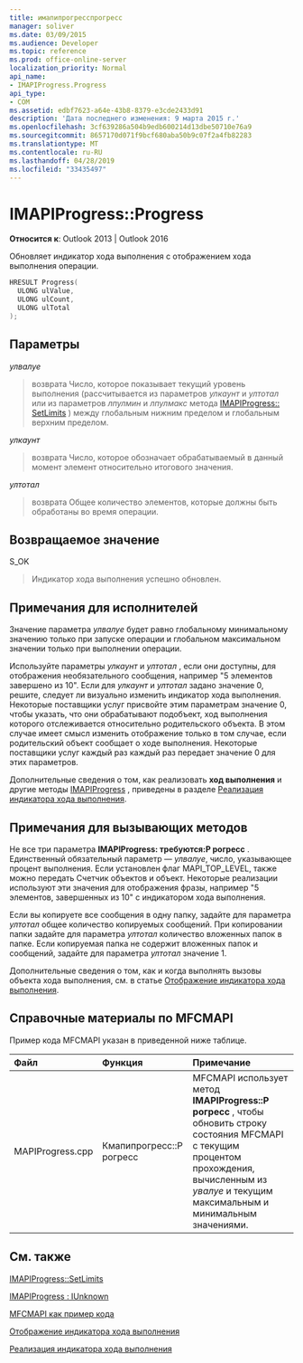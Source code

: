 ```yaml
---
title: имапипрогресспрогресс
manager: soliver
ms.date: 03/09/2015
ms.audience: Developer
ms.topic: reference
ms.prod: office-online-server
localization_priority: Normal
api_name:
- IMAPIProgress.Progress
api_type:
- COM
ms.assetid: edbf7623-a64e-43b8-8379-e3cde2433d91
description: 'Дата последнего изменения: 9 марта 2015 г.'
ms.openlocfilehash: 3cf639286a504b9edb600214d13dbe50710e76a9
ms.sourcegitcommit: 8657170d071f9bcf680aba50b9c07f2a4fb82283
ms.translationtype: MT
ms.contentlocale: ru-RU
ms.lasthandoff: 04/28/2019
ms.locfileid: "33435497"
---
```

# <a name="imapiprogressprogress"></a>IMAPIProgress::Progress

  
  
**Относится к**: Outlook 2013 | Outlook 2016 
  
Обновляет индикатор хода выполнения с отображением хода выполнения операции. 
  
```cpp
HRESULT Progress(
  ULONG ulValue,
  ULONG ulCount,
  ULONG ulTotal
);
```

## <a name="parameters"></a>Параметры

 _улвалуе_
  
> возврата Число, которое показывает текущий уровень выполнения (рассчитывается из параметров _улкаунт_ и _ултотал_ или из параметров _лпулмин_ и _лпулмакс_ метода [IMAPIProgress:: SetLimits](imapiprogress-setlimits.md) ) между глобальным нижним пределом и глобальным верхним пределом. 
    
 _улкаунт_
  
> возврата Число, которое обозначает обрабатываемый в данный момент элемент относительно итогового значения.
    
 _ултотал_
  
> возврата Общее количество элементов, которые должны быть обработаны во время операции.
    
## <a name="return-value"></a>Возвращаемое значение

S_OK 
  
> Индикатор хода выполнения успешно обновлен.
    
## <a name="notes-to-implementers"></a>Примечания для исполнителей

Значение параметра _улвалуе_ будет равно глобальному минимальному значению только при запуске операции и глобальном максимальном значении только при выполнении операции. 
  
Используйте параметры _улкаунт_ и _ултотал_ , если они доступны, для отображения необязательного сообщения, например "5 элементов завершено из 10". Если для _улкаунт_ и _ултотал_ задано значение 0, решите, следует ли визуально изменить индикатор хода выполнения. Некоторые поставщики услуг присвойте этим параметрам значение 0, чтобы указать, что они обрабатывают подобъект, ход выполнения которого отслеживается относительно родительского объекта. В этом случае имеет смысл изменить отображение только в том случае, если родительский объект сообщает о ходе выполнения. Некоторые поставщики услуг каждый раз каждый раз передает значение 0 для этих параметров. 
  
Дополнительные сведения о том, как реализовать **ход выполнения** и другие методы [IMAPIProgress](imapiprogressiunknown.md) , приведены в разделе [Реализация индикатора хода выполнения](implementing-a-progress-indicator.md).
  
## <a name="notes-to-callers"></a>Примечания для вызывающих методов

Не все три параметра **IMAPIProgress: требуются:P рогресс** . Единственный обязательный параметр — _улвалуе_, число, указывающее процент выполнения. Если установлен флаг MAPI_TOP_LEVEL, также можно передать Счетчик объектов и объект. Некоторые реализации используют эти значения для отображения фразы, например "5 элементов, завершенных из 10" с индикатором хода выполнения. 
  
Если вы копируете все сообщения в одну папку, задайте для параметра _ултотал_ общее количество копируемых сообщений. При копировании папки задайте для параметра _ултотал_ количество вложенных папок в папке. Если копируемая папка не содержит вложенных папок и сообщений, задайте для параметра _ултотал_ значение 1. 
  
Дополнительные сведения о том, как и когда выполнять вызовы объекта хода выполнения, см. в статье [Отображение индикатора хода выполнения](how-to-display-a-progress-indicator.md).
  
## <a name="mfcmapi-reference"></a>Справочные материалы по MFCMAPI

Пример кода MFCMAPI указан в приведенной ниже таблице.
  
|**Файл**|**Функция**|**Примечание**|
|:-----|:-----|:-----|
|MAPIProgress.cpp  <br/> |Кмапипрогресс::P рогресс  <br/> |MFCMAPI использует метод **IMAPIProgress::P рогресс** , чтобы обновить строку состояния MFCMAPI с текущим процентом прохождения, вычисленным из _увалуе_ и текущим максимальным и минимальным значениями.  <br/> |
   
## <a name="see-also"></a>См. также



[IMAPIProgress::SetLimits](imapiprogress-setlimits.md)
  
[IMAPIProgress : IUnknown](imapiprogressiunknown.md)


[MFCMAPI как пример кода](mfcmapi-as-a-code-sample.md)
  
[Отображение индикатора хода выполнения](how-to-display-a-progress-indicator.md)
  
[Реализация индикатора хода выполнения](implementing-a-progress-indicator.md)

